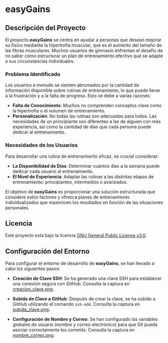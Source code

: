 # easyGains

## Descripción del Proyecto
El proyecto **easyGains** se centra en ayudar a personas que desean mejorar su físico mediante la hipertrofia muscular, que es el aumento del tamaño de las fibras musculares. Muchos usuarios de gimnasio enfrentan el desafío de no saber cómo estructurar un plan de entrenamiento efectivo que se adapte a sus circunstancias individuales.

### Problema Identificado
Los usuarios a menudo se sienten abrumados por la cantidad de información disponible sobre rutinas de entrenamiento, lo que puede llevar a la frustración y a la falta de progreso. Esto se debe a varias razones:

- **Falta de Conocimiento**: Muchos no comprenden conceptos clave como la hipertrofia o el volumen de entrenamiento.
- **Personalización**: No todas las rutinas son adecuadas para todos. Las necesidades de un principiante son diferentes a las de alguien con más experiencia, así como la cantidad de días que cada persona puede dedicar al entrenamiento.

### Necesidades de los Usuarios
Para desarrollar una rutina de entrenamiento eficaz, es crucial considerar:

- **La Disponibilidad de Días**: Determinar cuántos días a la semana puede dedicar cada usuario al entrenamiento.
- **El Nivel de Experiencia**: Adaptar las rutinas a las distintas etapas de entrenamiento: principiantes, intermedios o avanzados.

El objetivo de **easyGains** es proporcionar una solución estructurada que considere estos factores y ofrezca planes de entrenamiento individualizados que maximicen los resultados en función de las situaciones personales.

## Licencia
Este proyecto está bajo la licencia [GNU General Public License v3.0](./LICENSE).

## Configuración del Entorno
Para configurar el entorno de desarrollo de **easyGains**, se han llevado a cabo los siguientes pasos:

- **Creación de Clave SSH**: Se ha generado una clave SSH para establecer una conexión segura con GitHub. Consulta la captura en [creacion_clave.png](./configuracion_entorno/creacion_clave.png).
  
- **Subida de Clave a GitHub**: Después de crear la clave, se ha subido a GitHub utilizando el comando `ssh-add`. Consulta la captura en [subida_clave.png](./configuracion_entorno/subida_clave.png).

- **Configuración de Nombre y Correo**: Se han configurado las variables globales de usuario (nombre y correo electrónico) para que Git pueda asociar correctamente los commits. Consulta la captura en [nombre_correo.png](./configuracion_entorno/nombre_correo.png).

